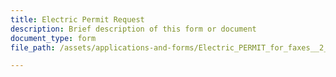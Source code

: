 ```yaml
---
title: Electric Permit Request
description: Brief description of this form or document
document_type: form
file_path: /assets/applications-and-forms/Electric_PERMIT_for_faxes__2_.pdf

---
```

